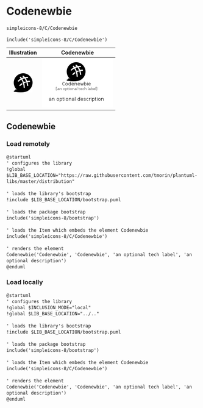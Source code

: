 # Codenewbie


```text
simpleicons-8/C/Codenewbie
```

```text
include('simpleicons-8/C/Codenewbie')
```



| Illustration | Codenewbie |
| :---: | :---: |
| ![illustration for Illustration](../../simpleicons-8/C/Codenewbie.png) | ![illustration for Codenewbie](../../simpleicons-8/C/Codenewbie.Local.png) |




## Codenewbie

### Load remotely
```plantuml
@startuml
' configures the library
!global $LIB_BASE_LOCATION="https://raw.githubusercontent.com/tmorin/plantuml-libs/master/distribution"

' loads the library's bootstrap
!include $LIB_BASE_LOCATION/bootstrap.puml

' loads the package bootstrap
include('simpleicons-8/bootstrap')

' loads the Item which embeds the element Codenewbie
include('simpleicons-8/C/Codenewbie')

' renders the element
Codenewbie('Codenewbie', 'Codenewbie', 'an optional tech label', 'an optional description')
@enduml
```

### Load locally
```plantuml
@startuml
' configures the library
!global $INCLUSION_MODE="local"
!global $LIB_BASE_LOCATION="../.."

' loads the library's bootstrap
!include $LIB_BASE_LOCATION/bootstrap.puml

' loads the package bootstrap
include('simpleicons-8/bootstrap')

' loads the Item which embeds the element Codenewbie
include('simpleicons-8/C/Codenewbie')

' renders the element
Codenewbie('Codenewbie', 'Codenewbie', 'an optional tech label', 'an optional description')
@enduml
```

